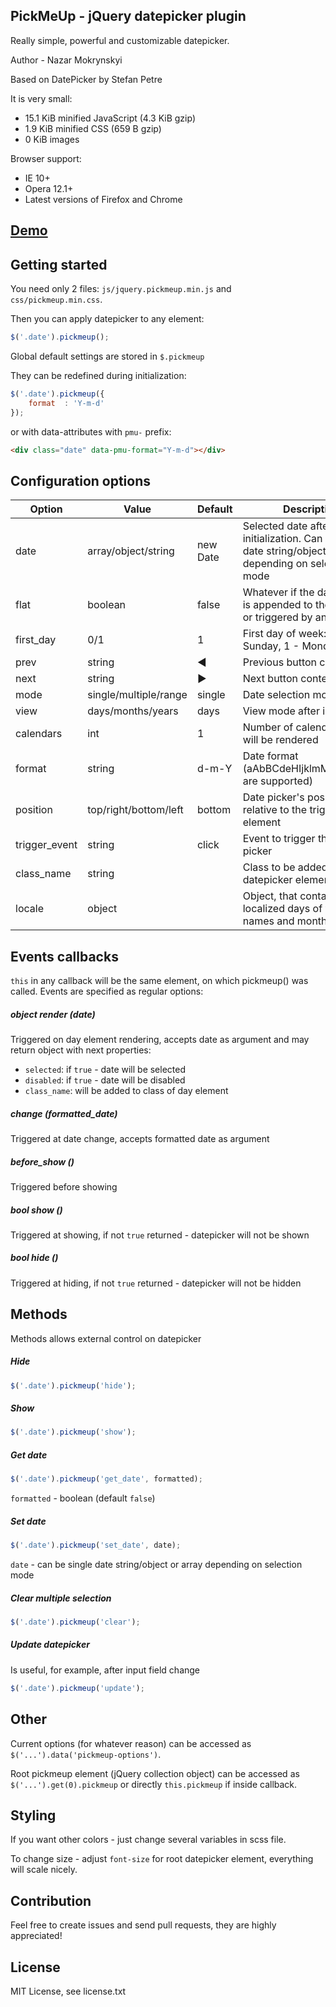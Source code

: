 ## PickMeUp - jQuery datepicker plugin

Really simple, powerful and customizable datepicker.

Author - Nazar Mokrynskyi

Based on DatePicker by Stefan Petre

It is very small:
* 15.1 KiB minified JavaScript (4.3 KiB gzip)
* 1.9 KiB minified CSS (659 B gzip)
* 0 KiB images

Browser support:
* IE 10+
* Opera 12.1+
* Latest versions of Firefox and Chrome

## [Demo](http://nazar-pc.github.io/PickMeUp)

## Getting started
You need only 2 files: `js/jquery.pickmeup.min.js` and `css/pickmeup.min.css`.

Then you can apply datepicker to any element:
```javascript
$('.date').pickmeup();
```
Global default settings are stored in `$.pickmeup`

They can be redefined during initialization:
```javascript
$('.date').pickmeup({
	format	: 'Y-m-d'
});
```

or with data-attributes with `pmu-` prefix:
```html
<div class="date" data-pmu-format="Y-m-d"></div>
```

## Configuration options
| Option        | Value                 | Default  | Description                                                                                               |
|---------------|-----------------------|----------|-----------------------------------------------------------------------------------------------------------|
| date          | array/object/string   | new Date | Selected date after initialization. Can be single date string/object or array depending on selection mode |
| flat          | boolean               | false    | Whatever if the date picker is appended to the element or triggered by an event                           |
| first_day     | 0/1                   | 1        | First day of week: 0 - Sunday, 1 - Monday                                                                 |
| prev          | string                | &#9664;  | Previous button content                                                                                   |
| next          | string                | &#9654;  | Next button content                                                                                       |
| mode          | single/multiple/range | single   | Date selection mode                                                                                       |
| view          | days/months/years     | days     | View mode after initialization                                                                            |
| calendars     | int                   | 1        | Number of calendars, that will be rendered                                                                |
| format        | string                | d-m-Y    | Date format (aAbBCdeHIjklmMpPsSuwyY are supported)                                                        |
| position      | top/right/bottom/left | bottom   | Date picker's position relative to the triggered element                                                  |
| trigger_event | string                | click    | Event to trigger the date picker                                                                          |
| class_name    | string                |          | Class to be added to root datepicker element                                                              |
| locale        | object                |          | Object, that contains localized days of week names and months                                             |

## Events callbacks
`this` in any callback will be the same element, on which pickmeup() was called.
Events are specified as regular options:

##### object render (date)
Triggered on day element rendering, accepts date as argument and may return object with next properties:
* `selected`: if `true` - date will be selected
* `disabled`: if `true` - date will be disabled
* `class_name`: will be added to class of day element

##### change (formatted_date)
Triggered at date change, accepts formatted date as argument

##### before_show ()
Triggered before showing

##### bool show ()
Triggered at showing, if not `true` returned - datepicker will not be shown

##### bool hide ()
Triggered at hiding, if not `true` returned - datepicker will not be hidden

## Methods
Methods allows external control on datepicker

##### Hide
```javascript
$('.date').pickmeup('hide');
```

##### Show
```javascript
$('.date').pickmeup('show');
```

##### Get date
```javascript
$('.date').pickmeup('get_date', formatted);
```
`formatted` - boolean (default `false`)

##### Set date
```javascript
$('.date').pickmeup('set_date', date);
```
`date` - can be single date string/object or array depending on selection mode

##### Clear multiple selection
```javascript
$('.date').pickmeup('clear');
```

##### Update datepicker
Is useful, for example, after input field change
```javascript
$('.date').pickmeup('update');
```

## Other
Current options (for whatever reason) can be accessed as `$('...').data('pickmeup-options')`.

Root pickmeup element (jQuery collection object) can be accessed as `$('...').get(0).pickmeup` or directly `this.pickmeup` if inside callback.

## Styling
If you want other colors - just change several variables in scss file.

To change size - adjust `font-size` for root datepicker element, everything will scale nicely.

## Contribution
Feel free to create issues and send pull requests, they are highly appreciated!

## License
MIT License, see license.txt